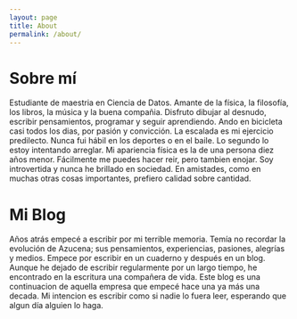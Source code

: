 ```yaml
---
layout: page
title: About
permalink: /about/
---
```


# Sobre mí
Estudiante de maestria en Ciencia de Datos. Amante de la física, la filosofía, los libros, la música y la buena compañia. Disfruto dibujar al desnudo, escribir pensamientos, programar y seguir aprendiendo. Ando en bicicleta casi todos los dias, por pasión y convicción. La escalada es mi ejercicio predilecto. Nunca fui hábil en los deportes o en el baile. Lo segundo lo estoy intentando arreglar. Mi apariencia física es la de una persona diez años menor. Fácilmente me puedes hacer reir, pero tambien enojar. Soy introvertida y nunca he brillado en sociedad. En amistades, como en muchas otras cosas importantes, prefiero calidad sobre cantidad.


# Mi Blog
Años atrás empecé a escribir por mi terrible memoria. Temía no recordar la evolución de Azucena; sus pensamientos, experiencias, pasiones, alegrías y medios. Empece por escribir en un cuaderno y después en un blog. Aunque he dejado de escribir regularmente por un largo tiempo, he encontrado en la escritura una compañera de vida. Este blog es una continuacion de aquella empresa que empecé hace una ya más una decada. Mi intencion es escribir como si nadie lo fuera leer, esperando que algun día alguien lo haga. 